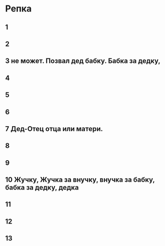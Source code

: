 # Репка
## 1
## 2
## 3 не может. Позвал дед бабку. Бабка за дедку,
## 4
## 5
## 6
## 7 Дед-Отец отца или матери.
## 8
## 9
## 10 Жучку, Жучка за внучку, внучка за бабку, бабка за дедку, дедка
## 11
## 12
## 13
